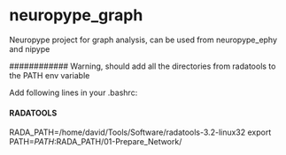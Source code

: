 # neuropype_graph
Neuropype project for graph analysis, can be used from neuropype_ephy and nipype

############ Warning, should add all the directories from radatools to the PATH env variable

Add following lines in your .bashrc:

#### RADATOOLS
RADA_PATH=/home/david/Tools/Software/radatools-3.2-linux32
export PATH=$PATH:$RADA_PATH/01-Prepare_Network/




